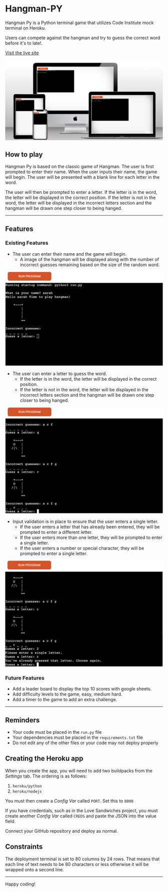 # Hangman-PY

Hangman Py is a Python terminal game that utilizes Code Institute mock terminal on Heroku.

Users can compete against the hangman and try to guess the correct word before it's to late!.


[Visit the live site](https://hangman-py-ci.herokuapp.com/)

![hangman game mockup](docs/mockup.png)

## How to play

Hangman Py is based on the classic game of Hangman. The user is first prompted to enter their name. When the user inputs their name, the game will begin. The user will be presented with a blank line for each letter in the word.

The user will then be prompted to enter a letter. If the letter is in the word, the letter will be displayed in the correct position. If the letter is not in the word, the letter will be displayed in the incorrect letters section and the hangman will be drawn one step closer to being hanged.

---
## Features

### Existing Features

- The user can enter their name and the game will begin.
  - A image of the hangman will be displayed along with the number of incorrect guesses remaining based on the size of the random word.

![hangman game mockup](docs/game.png)

- The user can enter a letter to guess the word.
  - If the letter is in the word, the letter will be displayed in the correct position.
  - If the letter is not in the word, the letter will be displayed in the incorrect letters section and the hangman will be drawn one step closer to being hanged.
  
![hangman game mockup](docs/game-play.png)

- Input validation is in place to ensure that the user enters a single letter.
  - If the user enters a letter that has already been entered, they will be prompted to enter a different letter.
  - If the user enters more than one letter, they will be prompted to enter a single letter.
  - If the user enters a number or special character, they will be prompted to enter a single letter.

![hangman game mockup](docs/game-validate.png)

### Future Features

- Add a leader board to display the top 10 scores with google sheets.
- Add difficulty levels to the game, easy, medium hard.
- Add a timer to the game to add an extra challenge.

---

## Reminders

* Your code must be placed in the `run.py` file
* Your dependencies must be placed in the `requirements.txt` file
* Do not edit any of the other files or your code may not deploy properly

## Creating the Heroku app

When you create the app, you will need to add two buildpacks from the _Settings_ tab. The ordering is as follows:

1. `heroku/python`
2. `heroku/nodejs`

You must then create a _Config Var_ called `PORT`. Set this to `8000`

If you have credentials, such as in the Love Sandwiches project, you must create another _Config Var_ called `CREDS` and paste the JSON into the value field.

Connect your GitHub repository and deploy as normal.

## Constraints

The deployment terminal is set to 80 columns by 24 rows. That means that each line of text needs to be 80 characters or less otherwise it will be wrapped onto a second line.

-----
Happy coding!